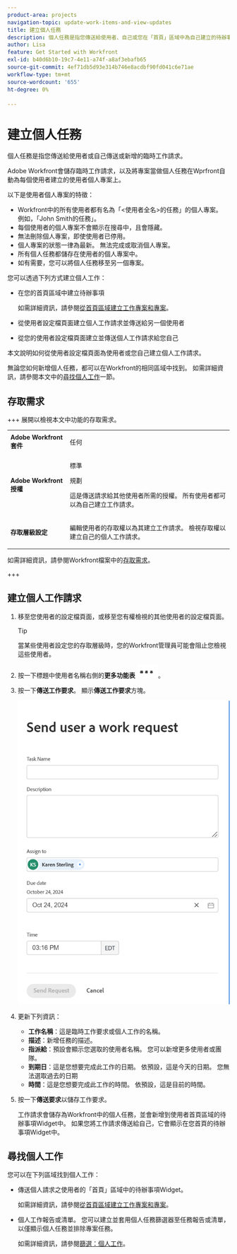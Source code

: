 ```yaml
---
product-area: projects
navigation-topic: update-work-items-and-view-updates
title: 建立個人任務
description: 個人任務是指您傳送給使用者、自己或您在「首頁」區域中為自己建立的待辦事項的臨時工作請求。 Workfront會儲存隨選工作請求以及將專案作為個人任務來執行。
author: Lisa
feature: Get Started with Workfront
exl-id: b40d6b10-19c7-4e11-a74f-a8af3ebafb65
source-git-commit: 4ef71db5d93e314b746e8acdbf90fd041c6e71ae
workflow-type: tm+mt
source-wordcount: '655'
ht-degree: 0%

---
```


# 建立個人任務

<!--Audited: 10/2024-->

個人任務是指您傳送給使用者或自己傳送或新增的臨時工作請求。

Adobe Workfront會儲存臨時工作請求，以及將專案當做個人任務在Wprfront自動為每個使用者建立的使用者個人專案上。

以下是使用者個人專案的特徵：

* Workfront中的所有使用者都有名為「&lt;使用者全名>的任務」的個人專案。 例如，「John Smith的任務」。
* 每個使用者的個人專案不會顯示在搜尋中，且會隱藏。
* 無法刪除個人專案，即使使用者已停用。
* 個人專案的狀態一律為最新。 無法完成或取消個人專案。
* 所有個人任務都儲存在使用者的個人專案中。
* 如有需要，您可以將個人任務移至另一個專案。

您可以透過下列方式建立個人工作：

* 在您的首頁區域中建立待辦事項

  如需詳細資訊，請參閱[從首頁區域建立工作專案和專案](/help/quicksilver/workfront-basics/using-home/using-the-home-area/create-work-items-in-home.md)。

* 從使用者設定檔頁面建立個人工作請求並傳送給另一個使用者
* 從您的使用者設定檔頁面建立並傳送個人工作請求給您自己

本文說明如何從使用者設定檔頁面為使用者或您自己建立個人工作請求。

無論您如何新增個人任務，都可以在Workfront的相同區域中找到。 如需詳細資訊，請參閱本文中的[尋找個人工作](#locate-personal-tasks)一節。

## 存取需求

+++ 展開以檢視本文中功能的存取需求。

<table style="table-layout:auto"> 
 <col> 
 </col> 
 <col> 
 </col> 
 <tbody> 
  <tr> 
   <td role="rowheader"><strong>Adobe Workfront套件</strong></td> 
   <td> <p>任何</p> </td> 
  </tr> 
  <tr> 
   <td role="rowheader"><strong>Adobe Workfront授權</strong></td> 
   <td> 
   <p>標準<p>
   <p>規劃</p>
   <p>這是傳送請求給其他使用者所需的授權。 所有使用者都可以為自己建立工作請求。</p> 
    </td> 
  </tr> 
  <tr> 
   <td role="rowheader"><strong>存取層級設定</strong></td> 
   <td> <p>編輯使用者的存取權以為其建立工作請求。 檢視存取權以建立自己的個人工作請求。 </p>
   </td> 
  </tr>

</tbody> 
</table>

如需詳細資訊，請參閱Workfront檔案中的[存取需求](/help/quicksilver/administration-and-setup/add-users/access-levels-and-object-permissions/access-level-requirements-in-documentation.md)。

+++

<!--Old:
<table style="table-layout:auto"> 
 <col> 
 </col> 
 <col> 
 </col> 
 <tbody> 
  <tr> 
   <td role="rowheader"><strong>Adobe Workfront plan</strong></td> 
   <td> <p>Any</p> </td> 
  </tr> 
  <tr> 
   <td role="rowheader"><strong>Adobe Workfront license*</strong></td> 
   <td> 
   <p>New: Standard to send requests to other users. All users can create a work request for themselves.</p> 
   <p>Current: Plan to send requests to other users. All users can create a work request for themselves.</p>
    </td> 
  </tr> 
  <tr> 
   <td role="rowheader"><strong>Access level configurations</strong></td> 
   <td> <p>Edit access to Users to create a work request for them. View access to create a personal work request for yourself. </p>
   </td> 
  </tr> 
 
 </tbody> 
</table>-->


## 建立個人工作請求

1. 移至您使用者的設定檔頁面，或移至您有權檢視的其他使用者的設定檔頁面。

   >[!TIP]
   >
   >當某些使用者設定您的存取層級時，您的Workfront管理員可能會阻止您檢視這些使用者。

1. 按一下標題中使用者名稱右側的&#x200B;**更多功能表** ![](assets/more-menu.png)。
1. 按一下&#x200B;**傳送工作要求**。
顯示&#x200B;**傳送工作要求**&#x200B;方塊。

   ![](assets/personal-task-box.png)
1. 更新下列資訊：

   * **工作名稱**：這是臨時工作要求或個人工作的名稱。
   * **描述**：新增任務的描述。
   * **指派給**：預設會顯示您選取的使用者名稱。 您可以新增更多使用者或團隊。
   * **到期日**：這是您想要完成此工作的日期。 依預設，這是今天的日期。 您無法選取過去的日期
   * **時間**：這是您想要完成此工作的時間。 依預設，這是目前的時間。

1. 按一下&#x200B;**傳送要求**&#x200B;以儲存工作要求。

   工作請求會儲存為Workfront中的個人任務，並會新增到使用者首頁區域的待辦事項Widget中。 如果您將工作請求傳送給自己，它會顯示在您首頁的待辦事項Widget中。


## 尋找個人工作

您可以在下列區域找到個人工作：

* 傳送個人請求之使用者的「首頁」區域中的待辦事項Widget。

  如需詳細資訊，請參閱[從首頁區域建立工作專案和專案](/help/quicksilver/workfront-basics/using-home/using-the-home-area/create-work-items-in-home.md)。

* 個人工作報告或清單。 您可以建立並套用個人任務篩選器至任務報告或清單，以僅顯示個人任務並排除專案任務。

  如需詳細資訊，請參閱[篩選：個人工作](/help/quicksilver/reports-and-dashboards/reports/custom-view-filter-grouping-samples/filter-personal-tasks.md)。
